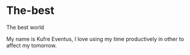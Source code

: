 # The-best
The best world

My name is Kufre Eventus, I love using my time productively 
in other to affect my tomorrow.
